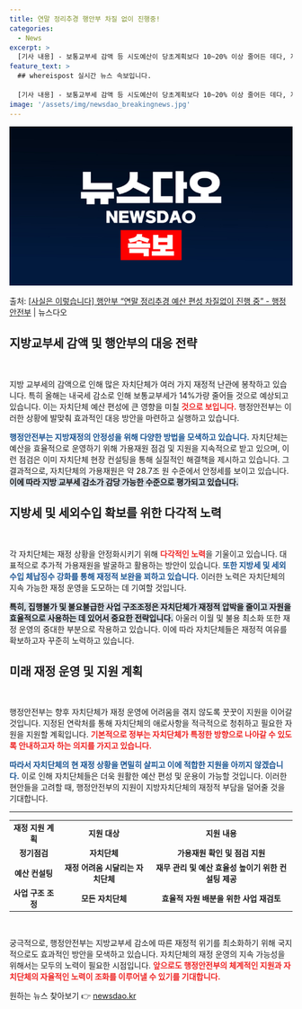 ```yaml
---
title: 연말 정리추경 행안부 차질 없이 진행중!
categories:
  - News
excerpt: >
  [기사 내용] - 보통교부세 감액 등 시도예산이 당초계획보다 10~20% 이상 줄어든 데다, 지방채 발행 등…
feature_text: >
  ## whereispost 실시간 뉴스 속보입니다.

  [기사 내용] - 보통교부세 감액 등 시도예산이 당초계획보다 10~20% 이상 줄어든 데다, 지방채 발행 등…
image: '/assets/img/newsdao_breakingnews.jpg'
---
```


![뉴스다오 속보](/assets/img/newsdao_breakingnews.jpg)

<p>출처: <a href="https://newsdao.kr/2728" rel="dofollow">[사실은 이렇습니다] 행안부 “연말 정리추경 예산 편성 차질없이 진행 중” - 행정안전부</a> | 뉴스다오</p>

<h2 data-ke-size="size26">지방교부세 감액 및 행안부의 대응 전략</h2>

<p data-ke-size="size16">&nbsp;</p>

지방 교부세의 감액으로 인해 많은 자치단체가 여러 가지 재정적 난관에 봉착하고 있습니다. 특히 올해는 내국세 감소로 인해 보통교부세가 14%가량 줄어들 것으로 예상되고 있습니다. 이는 자치단체 예산 편성에 큰 영향을 미칠 <b><span style="color: #ee2323;">것으로 보입니다.</span></b> 행정안전부는 이러한 상황에 발맞춰 효과적인 대응 방안을 마련하고 실행하고 있습니다.

<b><span style="color: #1a5490;">행정안전부는 지방재정의 안정성을 위해 다양한 방법을 모색하고 있습니다.</span></b> 자치단체는 예산을 효율적으로 운영하기 위해 가용재원 점검 및 지원을 지속적으로 받고 있으며, 이런 점검은 이미 자치단체 현장 컨설팅을 통해 실질적인 해결책을 제시하고 있습니다. 그 결과적으로, 자치단체의 가용재원은 약 28.7조 원 수준에서 안정세를 보이고 있습니다. <b><span style="background-color: #21538527;">이에 따라 지방 교부세 감소가 감당 가능한 수준으로 평가되고 있습니다.</span></b>

<h2 data-ke-size="size26">지방세 및 세외수입 확보를 위한 다각적 노력</h2>

<p data-ke-size="size16">&nbsp;</p>

각 자치단체는 재정 상황을 안정화시키기 위해 <b><span style="color: #ee2323;">다각적인 노력</span></b>을 기울이고 있습니다. 대표적으로 추가적 가용재원을 발굴하고 활용하는 방안이 있습니다. <b><span style="color: #1a5490;">또한 지방세 및 세외수입 체납징수 강화를 통해 재정적 보완을 꾀하고 있습니다.</span></b> 이러한 노력은 자치단체의 지속 가능한 재정 운영을 도모하는 데 기여할 것입니다.

<b><span style="background-color: #21538527;">특히, 집행불가 및 불요불급한 사업 구조조정은 자치단체가 재정적 압박을 줄이고 자원을 효율적으로 사용하는 데 있어서 중요한 전략입니다.</span></b> 아울러 이월 및 불용 최소화 또한 재정 운영의 중대한 부분으로 작용하고 있습니다. 이에 따라 자치단체들은 재정적 여유를 확보하고자 꾸준히 노력하고 있습니다.

<h2 data-ke-size="size26">미래 재정 운영 및 지원 계획</h2>

<p data-ke-size="size16">&nbsp;</p>

행정안전부는 향후 자치단체가 재정 운영에 어려움을 겪지 않도록 꿋꿋이 지원을 이어갈 것입니다. 지정된 연락처를 통해 자치단체의 애로사항을 적극적으로 청취하고 필요한 자원을 지원할 계획입니다. <b><span style="color: #ee2323;">기본적으로 정부는 자치단체가 특정한 방향으로 나아갈 수 있도록 안내하고자 하는 의지를 가지고 있습니다.</span></b> 

<b><span style="color: #1a5490;">따라서 자치단체의 현 재정 상황을 면밀히 살피고 이에 적합한 지원을 아끼지 않겠습니다.</span></b> 이로 인해 자치단체들은 더욱 원활한 예산 편성 및 운용이 가능할 것입니다. 이러한 현안들을 고려할 때, 행정안전부의 지원이 지방자치단체의 재정적 부담을 덜어줄 것을 기대합니다.

<hr/>

<table>
<tr>
    <td style="text-align: center; height: 17px;"><b>재정 지원 계획</b></td>
    <td style="text-align: center; height: 17px;"><b>지원 대상</b></td>
    <td style="text-align: center; height: 17px;"><b>지원 내용</b></td>
</tr>
<tr>
    <td style="text-align: center; height: 17px;"><b>정기점검</b></td>
    <td style="text-align: center; height: 17px;"><b>자치단체</b></td>
    <td style="text-align: center; height: 17px;"><b>가용재원 확인 및 점검 지원</b></td>
</tr>
<tr>
    <td style="text-align: center; height: 17px;"><b>예산 컨설팅</b></td>
    <td style="text-align: center; height: 17px;"><b>재정 어려움 시달리는 자치단체</b></td>
    <td style="text-align: center; height: 17px;"><b>재무 관리 및 예산 효율성 높이기 위한 컨설팅 제공</b></td>
</tr>
<tr>
    <td style="text-align: center; height: 17px;"><b>사업 구조 조정</b></td>
    <td style="text-align: center; height: 17px;"><b>모든 자치단체</b></td>
    <td style="text-align: center; height: 17px;"><b>효율적 자원 배분을 위한 사업 재검토</b></td>
</tr>
</table>

<p data-ke-size="size16">&nbsp;</p> 

궁극적으로, 행정안전부는 지방교부세 감소에 따른 재정적 위기를 최소화하기 위해 국지적으로도 효과적인 방안을 모색하고 있습니다. 자치단체의 재정 운영의 지속 가능성을 위해서는 모두의 노력이 필요한 시점입니다. <b><span style="color: #ee2323;">앞으로도 행정안전부의 체계적인 지원과 자치단체의 자율적인 노력이 조화를 이루어낼 수 있기를 기대합니다.</span></b> 

원하는 뉴스 찾아보기 👉 <a href="https://newsdao.kr" rel="dofollow">newsdao.kr</a>


